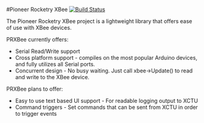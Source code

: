 #Pioneer Rocketry XBee [![Build Status](https://travis-ci.org/Pioneer-Rocketry/Pioneer-Rocketry-XBee.svg?branch=master)](https://travis-ci.org/Pioneer-Rocketry/Pioneer-Rocketry-XBee)


The Pioneer Rocketry XBee project is a lightweight library that offers ease of use with XBee devices. 

PRXBee currently offers: 
* Serial Read/Write support
* Cross platform support - compiles on the most popular Arduino devices, and fully utilizes all Serial ports. 
* Concurrent design - No busy waiting. Just call xbee->Update() to read and write to the XBee device. 

PRXBee plans to offer: 
* Easy to use text based UI support - For readable logging output to XCTU
* Command triggers - Set commands that can be sent from XCTU in order to trigger events



